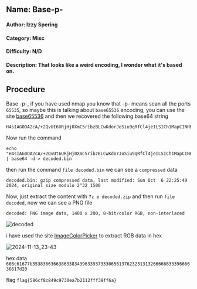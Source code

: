## Name: Base-p-
#### Author: Izzy Spering
#### Category: Misc
#### Difficulty: N/D
#### Description: That looks like a weird encoding, I wonder what it's based on.

## Procedure
Base -p-, if you have used nmap you know that -p- means scan all the ports ```65535```, so maybe this is talking about ```base65536``` encoding, you can use the site [base65536](https://www.better-converter.com/Encoders-Decoders/Base65536-Decode) and then we recovered the following base64 string 
```
H4sIAG0OA2cA/+2QvUt6URjHj0XmC5ribzBLCwKdorJoSiu9qRfCl4jeILSICh1MapCINHEJpaLJVIqwTRC8DQ5BBQ0pKtXUpTej4C4lBckvsCHP6U9oadDhfL7P85zzPTx81416LYclYgEAOLgOGwKgxgnrJKMK8j4kIaAwF3TjiwCwBejQQDAshK82cKx/2BnO3xzhmEmoMWn/qdU+ntTUIO8gmOw438bbCwRv3Y8vE2ens9y5sejat497l51sTRO18E8j2aSAAkixqhrKFl8E6fZfotmMlw7Z3NKFmvp92s8+HMg+zTwaycvVQlnSn7FYW2LFYY0+X18JpB9LCYliSm6LO9QXvfaIbJAqvNsL3lTP6vJ596GyKIaXBnNdRJahnqYLnlQ4d+LfbQ91vpH0Y4NSYwhk8tmv/5vFZFnHWrH8qWUkTfgfUPXKcFVi+5Vlx7V90OjLjZqtqMMH9FhMZfGUALnotancBQAA
```

Now run the command 
```
echo "H4sIAG0OA2cA/+2QvUt6URjHj0XmC5ribzBLCwKdorJoSiu9qRfCl4jeILSICh1MapCINHEJpaLJVIqwTRC8DQ5BBQ0pKtXUpTej4C4lBckvsCHP6U9oadDhfL7P85zzPTx81416LYclYgEAOLgOGwKgxgnrJKMK8j4kIaAwF3TjiwCwBejQQDAshK82cKx/2BnO3xzhmEmoMWn/qdU+ntTUIO8gmOw438bbCwRv3Y8vE2ens9y5sejat497l51sTRO18E8j2aSAAkixqhrKFl8E6fZfotmMlw7Z3NKFmvp92s8+HMg+zTwaycvVQlnSn7FYW2LFYY0+X18JpB9LCYliSm6LO9QXvfaIbJAqvNsL3lTP6vJ596GyKIaXBnNdRJahnqYLnlQ4d+LfbQ91vpH0Y4NSYwhk8tmv/5vFZFnHWrH8qWUkTfgfUPXKcFVi+5Vlx7V90OjLjZqtqMMH9FhMZfGUALnotancBQAA" | base64 -d > decoded.bin
```
then run the command ```file decoded.bin``` we can see a ```compressed``` data
```
decoded.bin: gzip compressed data, last modified: Sun Oct  6 22:25:49 2024, original size modulo 2^32 1500
```

Now, just extract the content with ```7z e decoded.zip``` and then run ```file decoded```, now we can see a PNG file
```
decoded: PNG image data, 1400 x 200, 8-bit/color RGB, non-interlaced
```
![decoded](https://github.com/user-attachments/assets/c822b2e2-e5e8-46ff-a1c0-3d94711509e8)

i have used the site [ImageColorPicker](https://imagecolorpicker.com/) to extract RGB data in hex

![2024-11-13_23-43](https://github.com/user-attachments/assets/2d409a5a-9967-4afa-aa9c-128a95699578)

hex data ```666c61677b35383663663863383439633937333065613762323131326666663339666636617d20```

flag ```flag{586cf8c849c9730ea7b2112fff39ff6a} ```





